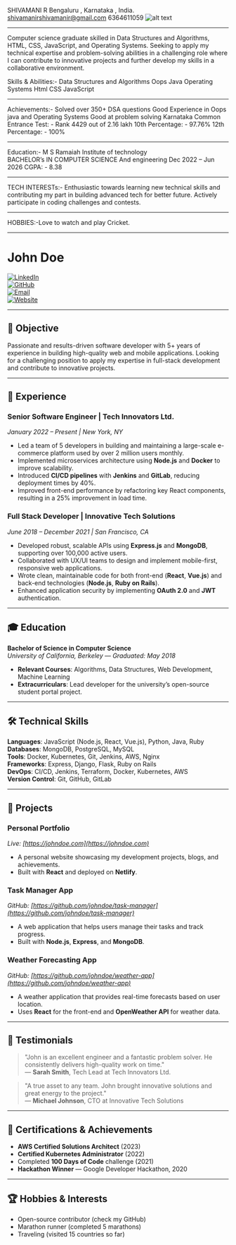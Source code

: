 SHIVAMANI R	
Bengaluru , Karnataka , India.
shivamanirshivamanir@gmail.com
6364611059
![alt text](https://encrypted-tbn3.gstatic.com/images?q=tbn:ANd9GcRN_YLneDIMiLFQizeNOh3Y9bQs4a5nzAoD24ROXw-6zVQ7UZ-l)

----------------------------------------------------------------------------------------------------------------------------------------------------------------------------------------------------------------------------------------

Computer science graduate skilled in Data Structures and Algorithms, HTML, CSS, JavaScript, and Operating Systems. Seeking to apply my technical expertise and problem-solving abilities in a challenging role where I can contribute to innovative projects and further develop my skills in a collaborative environment.
		
Skills & Abilities:-
Data Structures and Algorithms 
Oops Java
Operating Systems
Html CSS JavaScript


 ----------------------------------------------------------------------------------------------------------------------------------------------------------------------------------------------------------------------------------------
Achievements:-
Solved over 350+ DSA questions
Good Experience in Oops java and Operating Systems
Good at problem solving
Karnataka Common Entrance Test: - Rank 4429 out of 2.16 lakh 
10th Percentage: - 97.76%
12th Percentage: - 100%

------------------------------------------------------------------------------------------------------------------------------------------------------------------------------------------------------------------------------------------
		
Education:-
M S Ramaiah Institute of technology  
BACHELOR’s IN COMPUTER SCIENCE And engineering 
Dec 2022 – Jun 2026      CGPA: - 8.38

------------------------------------------------------------------------------------------------------------------------------------------------------------------------------------------------------------------------------------------
TECH INTERESTs:- Enthusiastic towards learning new technical skills and contributing my part in building advanced tech for better future.
Actively participate in coding challenges and contests.


  -----------------------------------------------------------------------------------------------------------------------------------------------------------------------------------------------------------------------------------------
HOBBIES:-Love to watch and play Cricket.		

-------------------------------------------------------------------------------------------------------------------------------------------------------------------------------------------------------------------------------------------
# **John Doe**

[![LinkedIn](https://img.shields.io/badge/LinkedIn-Profile-blue)](https://linkedin.com/in/johndoe)  
[![GitHub](https://img.shields.io/badge/GitHub-johndoe-black)](https://github.com/johndoe)  
[![Email](https://img.shields.io/badge/Email-johndoe@email.com-orange)](mailto:johndoe@email.com)  
[![Website](https://img.shields.io/badge/Portfolio-johndoe.com-green)](https://johndoe.com)

---

## 📝 **Objective**

Passionate and results-driven software developer with 5+ years of experience in building high-quality web and mobile applications. Looking for a challenging position to apply my expertise in full-stack development and contribute to innovative projects.

---

## 💼 **Experience**

### Senior Software Engineer | **Tech Innovators Ltd.**  
*January 2022 – Present | New York, NY*  
- Led a team of 5 developers in building and maintaining a large-scale e-commerce platform used by over 2 million users monthly.
- Implemented microservices architecture using **Node.js** and **Docker** to improve scalability.
- Introduced **CI/CD pipelines** with **Jenkins** and **GitLab**, reducing deployment times by 40%.
- Improved front-end performance by refactoring key React components, resulting in a 25% improvement in load time.

### Full Stack Developer | **Innovative Tech Solutions**  
*June 2018 – December 2021 | San Francisco, CA*  
- Developed robust, scalable APIs using **Express.js** and **MongoDB**, supporting over 100,000 active users.
- Collaborated with UX/UI teams to design and implement mobile-first, responsive web applications.
- Wrote clean, maintainable code for both front-end (**React**, **Vue.js**) and back-end technologies (**Node.js**, **Ruby on Rails**).
- Enhanced application security by implementing **OAuth 2.0** and **JWT** authentication.

---

## 🎓 **Education**

**Bachelor of Science in Computer Science**  
*University of California, Berkeley* — *Graduated: May 2018*  
- **Relevant Courses**: Algorithms, Data Structures, Web Development, Machine Learning
- **Extracurriculars**: Lead developer for the university’s open-source student portal project.

---

## 🛠 **Technical Skills**

**Languages**: JavaScript (Node.js, React, Vue.js), Python, Java, Ruby  
**Databases**: MongoDB, PostgreSQL, MySQL  
**Tools**: Docker, Kubernetes, Git, Jenkins, AWS, Nginx  
**Frameworks**: Express, Django, Flask, Ruby on Rails  
**DevOps**: CI/CD, Jenkins, Terraform, Docker, Kubernetes, AWS  
**Version Control**: Git, GitHub, GitLab

---

## 🌱 **Projects**

### **Personal Portfolio**  
*Live: [https://johndoe.com](https://johndoe.com)*  
- A personal website showcasing my development projects, blogs, and achievements.
- Built with **React** and deployed on **Netlify**.

### **Task Manager App**  
*GitHub: [https://github.com/johndoe/task-manager](https://github.com/johndoe/task-manager)*  
- A web application that helps users manage their tasks and track progress.
- Built with **Node.js**, **Express**, and **MongoDB**.

### **Weather Forecasting App**  
*GitHub: [https://github.com/johndoe/weather-app](https://github.com/johndoe/weather-app)*  
- A weather application that provides real-time forecasts based on user location.
- Uses **React** for the front-end and **OpenWeather API** for weather data.

---

## 💬 **Testimonials**

> "John is an excellent engineer and a fantastic problem solver. He consistently delivers high-quality work on time."  
— **Sarah Smith**, Tech Lead at Tech Innovators Ltd.

> "A true asset to any team. John brought innovative solutions and great energy to the project."  
— **Michael Johnson**, CTO at Innovative Tech Solutions

---

## 📑 **Certifications & Achievements**

- **AWS Certified Solutions Architect** (2023)
- **Certified Kubernetes Administrator** (2022)
- Completed **100 Days of Code** challenge (2021)
- **Hackathon Winner** — Google Developer Hackathon, 2020

---

## 🏆 **Hobbies & Interests**

- Open-source contributor (check my GitHub)
- Marathon runner (completed 5 marathons)
- Traveling (visited 15 countries so far)

